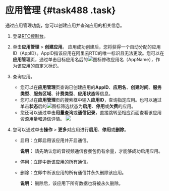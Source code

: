# 应用管理 {#task488 .task}

通过应用管理功能，您可以创建应用并查询应用的相关信息。

1.  登录[RTC控制台](https://rtc.console.aliyun.com)。
2.  单击**应用管理** \> **创建应用**。 应用成功创建后，您将获得一个自动分配的应用ID（AppID）。AppID指该应用在阿里云RTC的唯一标识且无法更改。您可以在**应用管理**页，通过单击目标应用名后的![](http://static-aliyun-doc.oss-cn-hangzhou.aliyuncs.com/assets/img/170829/155738350046798_zh-CN.png)图标修改应用名（AppName），作为该应用的自定义标识。
3.  查询应用。 

    -   您可以在**应用管理**页查询已创建应用的**AppID**、**应用名**、**创建时间**、**服务类型**、**服务区域**、**计费类型**、**应用状态**等信息。
    -   您可以在**应用管理**页的搜索框中输入**应用ID**，查询指定应用。也可以通过单击**状态**后的![](http://static-aliyun-doc.oss-cn-hangzhou.aliyuncs.com/assets/img/170829/155738350046803_zh-CN.png)图标筛选状态为**启用**、**停用**或**欠费**的应用。
    -   您还可以通过单击**用量查询**或**通信记录**，直接跳转至相应页面查看该应用资源用量和通信详情。
    ![](http://static-aliyun-doc.oss-cn-hangzhou.aliyuncs.com/assets/img/170829/155738350146805_zh-CN.png)

4.  您可以通过单击**操作** \> **更多**对应用进行**启用**、**停用**或**删除**。 
    -   启用：立即启用该应用并开启通信。

        **说明：** 请先确认您的音视频通信套餐包仍有余量，才能够成功启用应用。

    -   停用：立即中断该应用的所有通信。
    -   删除：立即中断该应用的所有通信并永久删除该应用。

        **说明：** 删除后，该应用下所有数据也将被永久删除。


